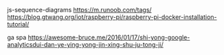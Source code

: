 js-sequence-diagrams
https://m.runoob.com/tags/
https://blog.gtwang.org/iot/raspberry-pi/raspberry-pi-docker-installation-tutorial/

ga spa
https://awesome-bruce.me/2016/01/17/shi-yong-google-analyticsdui-dan-ye-ying-yong-jin-xing-shu-ju-tong-ji/